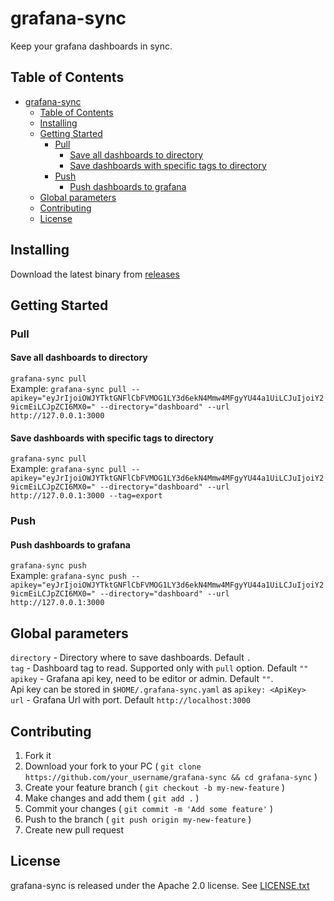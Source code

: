 # grafana-sync

Keep your grafana dashboards in sync.

## Table of Contents

- [grafana-sync](#grafana-sync)
  - [Table of Contents](#table-of-contents)
  - [Installing](#installing)
  - [Getting Started](#getting-started)
    - [Pull](#pull)
      - [Save all dashboards to directory](#save-all-dashboards-to-directory)
      - [Save dashboards with specific tags to directory](#save-dashboards-with-specific-tags-to-directory)
    - [Push](#push)
      - [Push dashboards to grafana](#push-dashboards-to-grafana)
  - [Global parameters](#global-parameters)
  - [Contributing](#contributing)
  - [License](#license)

## Installing

Download the latest binary from [releases](https://github.com/mpostument/grafana-sync/releases)

## Getting Started

### Pull

#### Save all dashboards to directory

`grafana-sync pull`  
Example:
 `grafana-sync pull --apikey="eyJrIjoiOWJYTktGNFlCbFVMOG1LY3d6ekN4Mmw4MFgyYU44a1UiLCJuIjoiY29icmEiLCJpZCI6MX0=" --directory="dashboard" --url http://127.0.0.1:3000`

#### Save dashboards with specific tags to directory

`grafana-sync pull`  
Example:
 `grafana-sync pull --apikey="eyJrIjoiOWJYTktGNFlCbFVMOG1LY3d6ekN4Mmw4MFgyYU44a1UiLCJuIjoiY29icmEiLCJpZCI6MX0=" --directory="dashboard" --url http://127.0.0.1:3000 --tag=export`  

### Push

#### Push dashboards to grafana

`grafana-sync push`  
Example:
 `grafana-sync push --apikey="eyJrIjoiOWJYTktGNFlCbFVMOG1LY3d6ekN4Mmw4MFgyYU44a1UiLCJuIjoiY29icmEiLCJpZCI6MX0=" --directory="dashboard" --url http://127.0.0.1:3000`

## Global parameters

`directory` - Directory where to save dashboards. Default `.`  
`tag` - Dashboard tag to read. Supported only with `pull` option. Default `""`  
`apikey` - Grafana api key, need to be editor or admin. Default `""`.  
Api key can be stored in `$HOME/.grafana-sync.yaml` as `apikey: <ApiKey>`  
`url` - Grafana Url with port. Default `http://localhost:3000`  

## Contributing

1. Fork it
2. Download your fork to your PC ( `git clone https://github.com/your_username/grafana-sync && cd grafana-sync` )
3. Create your feature branch ( `git checkout -b my-new-feature` )
4. Make changes and add them ( `git add .` )
5. Commit your changes ( `git commit -m 'Add some feature'` )
6. Push to the branch ( `git push origin my-new-feature` )
7. Create new pull request

## License

grafana-sync is released under the Apache 2.0 license. See [LICENSE.txt](https://github.com/mpostument/grafana-sync/blob/master/LICENSE)
